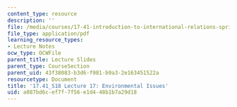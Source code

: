 ```yaml
---
content_type: resource
description: ''
file: /media/courses/17-41-introduction-to-international-relations-spring-2018/a087bd6cef7f7f56e1d448b1b7a29d18_MIT17_41S18_lec17.pdf
file_type: application/pdf
learning_resource_types:
- Lecture Notes
ocw_type: OCWFile
parent_title: Lecture Slides
parent_type: CourseSection
parent_uid: 43f38083-b3d6-f981-b9a3-2e163451522a
resourcetype: Document
title: '17.41_S18 Lecture 17: Environmental Issues'
uid: a087bd6c-ef7f-7f56-e1d4-48b1b7a29d18
---
```

